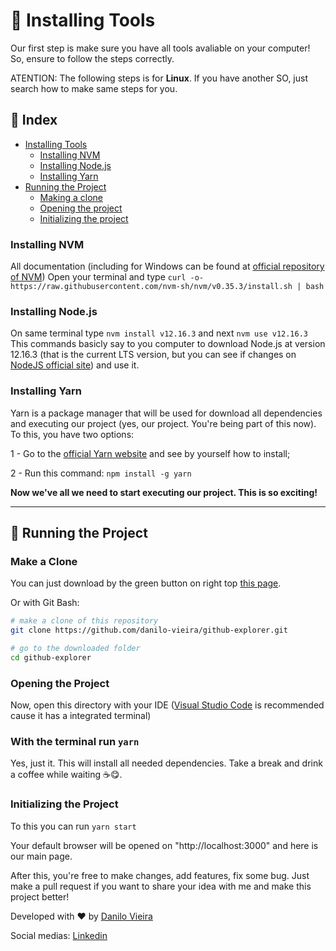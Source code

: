 # 🤭 Installing Tools

Our first step is make sure you have all tools avaliable on your computer!
So, ensure to follow the steps correctly.

ATENTION: The following steps is for **Linux**. If you have another SO, just search how to make same steps for you.

## 📌 Index
* [Installing Tools](#installing-tools)
  * [Installing NVM](#installing-nvm)
  * [Installing Node.js](#installing-nodejs)
  * [Installing Yarn](#installing-yarn)
* [Running the Project](#🚀-running-the-project)
  * [Making a clone](#make-a-clone)
  * [Opening the project](#opening-the-project)
  * [Initializing the project](#initializing-the-project)

### **Installing NVM**

  All documentation (including for Windows can be found at [official repository of NVM](https://github.com/nvm-sh/nvm#installing-and-updating))
  Open your terminal and type `curl -o- https://raw.githubusercontent.com/nvm-sh/nvm/v0.35.3/install.sh | bash`

### **Installing Node.js**

  On same terminal type `nvm install v12.16.3` and next `nvm use v12.16.3`
  This commands basicly say to you computer to download Node.js at version 12.16.3 (that is the current LTS version, but you can see if changes on [NodeJS official site](https://nodejs.org/en/)) and use it.

### **Installing Yarn**

  Yarn is a package manager that will be used for download all dependencies and executing our project (yes, our project. You're being part of this now).
  To this, you have two options:

  1 - Go to the [official Yarn website](https://yarnpkg.com/) and see by yourself how to install;

  2 - Run this command: `npm install -g yarn`

  **Now we've all we need to start executing our project. This is so exciting!**

---

## 🚀 **Running the Project**

### Make a Clone

  You can just download by the green button on right top [this page](https://github.com/danilo-vieira/github-explorer).

  Or with Git Bash:

  ```bash
  # make a clone of this repository
  git clone https://github.com/danilo-vieira/github-explorer.git

  # go to the downloaded folder
  cd github-explorer
  ```

### **Opening the Project**

  Now, open this directory with your IDE ([Visual Studio Code](https://code.visualstudio.com/) is recommended cause it has a integrated terminal)

### **With the terminal run `yarn`**

  Yes, just it. This will install all needed dependencies. Take a break and drink a coffee while waiting ☕😋.

### **Initializing the Project**

  To this you can run `yarn start`

Your default browser will be opened on "http://localhost:3000" and here is our main page.

After this, you're free to make changes, add features, fix some bug. Just make a pull request if you want to share your idea with me and make this project better!

Developed with ❤ by [Danilo Vieira](https://github.com/danilo-vieira/)

Social medias:
[Linkedin](https://www.linkedin.com/in/danilo-vieira-da-silva-140019125/)
